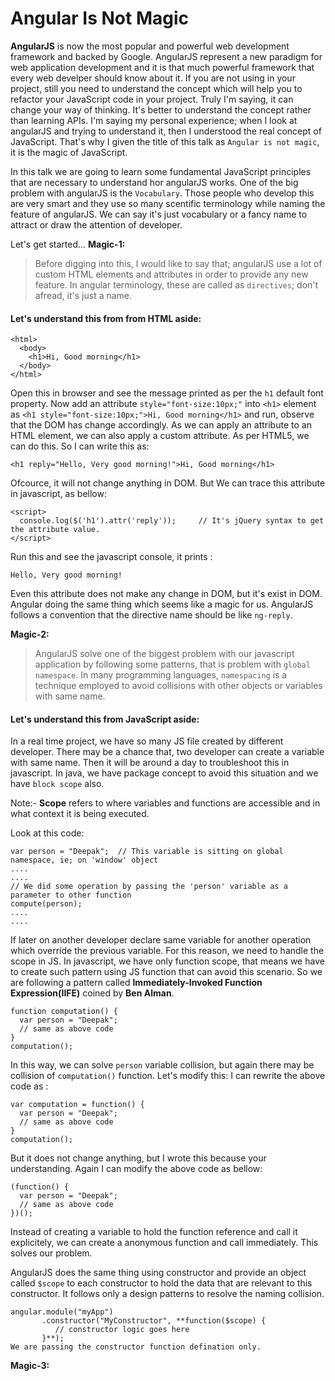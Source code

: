 # Angular Is Not Magic
**AngularJS** is now the most popular and powerful web development framework and backed by Google. AngularJS represent a new paradigm for web application development and it is that much powerful framework that every web develper should know about it. If you are not using in your project, still you need to understand the concept which will help you to refactor your JavaScript code in your project. Truly I'm saying, it can change your way of thinking. It's better to understand the concept rather than learning APIs. I'm saying my personal experience; when I look at angularJS and trying to understand it, then I understood the real concept of JavaScript. That's why I given the title of this talk as `Angular is not magic`, it is the magic of JavaScript.

In this talk we are going to learn some fundamental JavaScript principles that are necessary to understand hor angularJS works. One of the big problem with angularJS is the `Vocabulary`. Those people who develop this are very smart and they use so many scentific terminology while naming the feature of angularJS. We can say it's just vocabulary or a fancy name to attract or draw the attention of developer. 

Let's get started...
**Magic-1:** 
> Before digging into this, I would like to say that; angularJS use a lot of custom HTML elements and attributes in order to provide any new feature. In angular terminology, these are called as `directives`; don't afread, it's just a name. 

#### Let's understand this from from HTML aside:
  ```
  <html>
    <body>
      <h1>Hi, Good morning</h1>
    </body>
  </html>
  ```
Open this in browser and see the message printed as per the `h1` default font property. Now add an attribute `style="font-size:10px;"` into `<h1>` element as `<h1 style="font-size:10px;">Hi, Good morning</h1>` and run, observe that the DOM has change accordingly. As we can apply an attribute to an HTML element, we can also apply a custom attribute. As per HTML5, we can do this. So I can write this as:
```
<h1 reply="Hello, Very good morning!">Hi, Good morning</h1>
```
Ofcource, it will not change anything in DOM. But We can trace this attribute in javascript, as bellow:
```
<script>
  console.log($('h1').attr('reply'));     // It's jQuery syntax to get the attribute value.
</script>
```
Run this and see the javascript console, it prints :
```
Hello, Very good morning!
```
Even this attribute does not make any change in DOM, but it's exist in DOM. Angular doing the same thing which seems like a magic for us. AngularJS follows a convention that the directive name should be like `ng-reply`.

**Magic-2:** 
> AngularJS solve one of the biggest problem with our javascript application by following some patterns, that is problem with `global namespace`. In many programming languages, `namespacing` is a technique employed to avoid collisions with other objects or variables with same name. 

#### Let's understand this from JavaScript aside:
In a real time project, we have so many JS file created by different developer. There may be a chance that, two developer can create a variable with same name. Then it will be around a day to troubleshoot this in javascript. In java, we have package concept to avoid this situation and we have `block scope` also. 

Note:-  **Scope** refers to where variables and functions are accessible and in what context it is being executed. 

Look at this code:
```
var person = "Deepak";  // This variable is sitting on global namespace, ie; on 'window' object
....
....
// We did some operation by passing the 'person' variable as a parameter to other function
compute(person);
....
....
```
If later on another developer declare same variable for another operation which override the previous variable. For this reason, we need to handle the scope in JS. In javascript, we have only function scope, that means we have to create such pattern using JS function that can avoid this scenario. So we are following a pattern called **Immediately-Invoked Function Expression(IIFE)** coined by **Ben Alman**.
```
function computation() {
  var person = "Deepak";
  // same as above code
}
computation();
```
In this way, we can solve `person` variable collision, but again there may be collision of `computation()` function. Let's modify this:
I can rewrite the above code as : 
```
var computation = function() {
  var person = "Deepak";
  // same as above code
}
computation();
```
But it does not change anything, but I wrote this because your understanding. Again I can modify the above code as bellow:
```
(function() {
  var person = "Deepak";
  // same as above code
})();
```
Instead of creating a variable to hold the function reference and call it explicitely, we can create a anonymous function and call immediately. This solves our problem.

AngularJS does the same thing using constructor and provide an object called `$scope` to each constructor to hold the data that are relevant to this constructor. It follows only a design patterns to resolve the naming collision. 
```
angular.module("myApp")
       .constructor("MyConstructor", **function($scope) {
          // constructor logic goes here
       }**);
We are passing the constructor function defination only.
```
**Magic-3:**
> 
